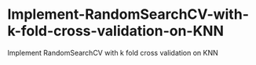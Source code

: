 # Implement-RandomSearchCV-with-k-fold-cross-validation-on-KNN
Implement RandomSearchCV with k fold cross validation on KNN
